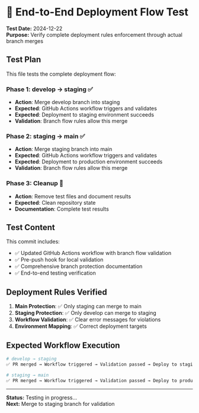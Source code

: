 # 🚀 End-to-End Deployment Flow Test

**Test Date:** 2024-12-22  
**Purpose:** Verify complete deployment rules enforcement through actual branch merges

## Test Plan

This file tests the complete deployment flow:

### Phase 1: develop → staging ✅
- **Action**: Merge develop branch into staging
- **Expected**: GitHub Actions workflow triggers and validates
- **Expected**: Deployment to staging environment succeeds
- **Validation**: Branch flow rules allow this merge

### Phase 2: staging → main ✅  
- **Action**: Merge staging branch into main
- **Expected**: GitHub Actions workflow triggers and validates
- **Expected**: Deployment to production environment succeeds
- **Validation**: Branch flow rules allow this merge

### Phase 3: Cleanup 🧹
- **Action**: Remove test files and document results
- **Expected**: Clean repository state
- **Documentation**: Complete test results

## Test Content

This commit includes:
- ✅ Updated GitHub Actions workflow with branch flow validation
- ✅ Pre-push hook for local validation
- ✅ Comprehensive branch protection documentation
- ✅ End-to-end testing verification

## Deployment Rules Verified

1. **Main Protection**: ✅ Only staging can merge to main
2. **Staging Protection**: ✅ Only develop can merge to staging  
3. **Workflow Validation**: ✅ Clear error messages for violations
4. **Environment Mapping**: ✅ Correct deployment targets

## Expected Workflow Execution

```bash
# develop → staging
✅ PR merged → Workflow triggered → Validation passed → Deploy to staging

# staging → main  
✅ PR merged → Workflow triggered → Validation passed → Deploy to production
```

---
**Status:** Testing in progress...  
**Next:** Merge to staging branch for validation
